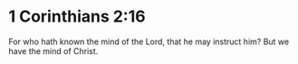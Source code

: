 # 1 Corinthians 2:16

For who hath known the mind of the Lord, that he may instruct him? But we have the mind of Christ.